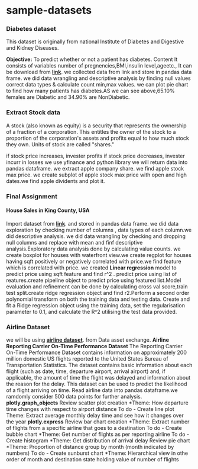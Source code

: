 # sample-datasets
### Diabetes dataset
This dataset is originally from national Institute of Diabetes and Digestive and Kidney Diseases.

**Objective:** 
To predict whether or not a patient has diabetes.
Content
It consists of variables number of pregnencies,BMI,insulin level,ageetc.,
It can be download from **[link](https://cf-courses-data.s3.us.cloud-object-storage.appdomain.cloud/IBMDeveloperSkillsNetwork-PY0101EN-SkillsNetwork/labs/Module%205/data/diabetes.csv)**. we collected data from link and store in pandas data frame. we did data wrangling and descriptive analysis by finding null values correct data types & calculate count min,max values. we can plot pie chart to find how many patients has diabetes.AS we can see above,65.10% females are Diabetic and 34.90% are NonDiabetic.

### Extract Stock data
A stock (also known as equity) is a security that represents the ownership of a fraction of a corporation. This entitles the owner of the stock to a proportion of the corporation's assets and profits equal to how much stock they own. Units of stock are called "shares."

if stock price increases, invester profits
if stock price decreases, invester incurr in losses
we use yfinance and python library
we will return data into pandas dataframe. we extract apple company share. we find apple stock max price. we create subplot of apple stock max price with open and high dates.we find apple dividents and plot it.

### Final Assignment
#### House Sales in King County, USA
Import dataset from **[link](https://cf-courses-data.s3.us.cloud-object-storage.appdomain.cloud/IBMDeveloperSkillsNetwork-DA0101EN-SkillsNetwork/labs/FinalModule_Coursera/data/kc_house_data_NaN.csv)**. and stored in pandas data frame. we did data exploration by checking number of columns , data types of each column.we did descriptive analysis. we did data wrangling by checking and dropping null columns and replace with mean and finf descriptive analysis.Exploratory data analysis done by calculating value counts. we create boxplot for houses with waterfront view.we create regplot for houses having sqft positively or negatively correlated with price.we find feature which is correlated with price. we created **Linear regression** model to predict price using sqft feature and find r^2 . predict price using list of reatures.create pipeline object to predict price using featured list.Model evaluation and refinement can be done by calculating cross val score,train test split.create ridge regression object and find r2.Perform a second order polynomial transform on both the training data and testing data. Create and fit a Ridge regression object using the training data, set the regularisation parameter to 0.1, and calculate the R^2 utilising the test data provided.

### Airline Dataset
we will be using **[airline dataset](https://cf-courses-data.s3.us.cloud-object-storage.appdomain.cloud/IBMDeveloperSkillsNetwork-DV0101EN-SkillsNetwork/Data%20Files/airline_data.csv)**. from Data asset exchange.
**Airline Reporting Carrier On-Time Performance Dataset**
The Reporting Carrier On-Time Performance Dataset contains information on approximately 200 million domestic US flights reported to the United States Bureau of Transportation Statistics. The dataset contains basic information about each flight (such as date, time, departure airport, arrival airport) and, if applicable, the amount of time the flight was delayed and information about the reason for the delay. This dataset can be used to predict the likelihood of a flight arriving on time.
Read airline data into pandas dataframe.we ramdomly consider 500 data points for further analysis.
**plotly.graph_objects**
Review scatter plot creation
*Theme: How departure time changes with respect to airport distance
To do - Create line plot
Theme: Extract average monthly delay time and see how it changes over the year
**plotly.express**
Review bar chart creation
*Theme: Extract number of flights from a specific airline that goes to a destination
To do - Create bubble chart
*Theme: Get number of flights as per reporting airline
To do - Create histogram
*Theme: Get distribution of arrival delay
Review pie chart
*Theme: Proportion of distance group by month (month indicated by numbers)
To do - Create sunburst chart
*Theme: Hierarchical view in othe order of month and destination state holding value of number of flights
